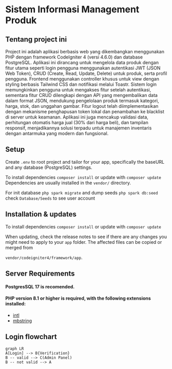 
# Sistem Informasi Management Produk

## Tentang project ini

Project ini adalah aplikasi berbasis web yang dikembangkan menggunakan PHP dengan framework CodeIgniter 4 (versi 4.6.0) dan database PostgreSQL. Aplikasi ini dirancang untuk mengelola data produk dengan fitur utama seperti login pengguna menggunakan autentikasi JWT (JSON Web Token), CRUD (Create, Read, Update, Delete) untuk produk, serta profil pengguna. Frontend menggunakan controller khusus untuk view dengan styling berbasis Tailwind CSS dan notifikasi melalui Toastr. Sistem login memungkinkan pengguna untuk mengakses fitur setelah autentikasi, sementara fitur CRUD dilengkapi dengan API yang mengembalikan data dalam format JSON, mendukung pengelolaan produk termasuk kategori, harga, stok, dan unggahan gambar. Fitur logout telah diimplementasikan dengan mekanisme penghapusan token lokal dan penambahan ke blacklist di server untuk keamanan. Aplikasi ini juga mencakup validasi data, perhitungan otomatis harga jual (30% dari harga beli), dan tampilan responsif, menjadikannya solusi terpadu untuk manajemen inventaris dengan antarmuka yang modern dan fungsional.
  
## Setup

Create `.env` to root project and tailor for your app, specifically the baseURL and any database (PostgreSQL) settings.

To install dependencies `composer install` or update with `composer update` Dependencies are usually installed in the `vendor/` directory.

For init database `php spark migrate`
and dump seeds `php spark db:seed` check `Database/Seeds` to see user account

## Installation & updates

To install dependencies `composer install` or update with `composer update`

When updating, check the release notes to see if there are any changes you might need to apply to your `app` folder. The affected files can be copied or merged from

`vendor/codeigniter4/framework/app`.

## Server Requirements
#### PostgresSQL 17 is recomended.
#### PHP version 8.1 or higher is required, with the following extensions installed:

- [intl](http://php.net/manual/en/intl.requirements.php)
- [mbstring](http://php.net/manual/en/mbstring.installation.php)

## Login flowchart
```mermaid
graph LR
A[Login] --> B{Verification}
B -- valid --> C(Admin Panel)
B -- not valid --> A

```